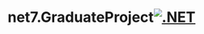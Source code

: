 # net7.GraduateProject[![.NET](https://github.com/huynhdev24/net7.GraduateProject/actions/workflows/dotnet.yml/badge.svg)](https://github.com/huynhdev24/net7.GraduateProject/actions/workflows/dotnet.yml)
